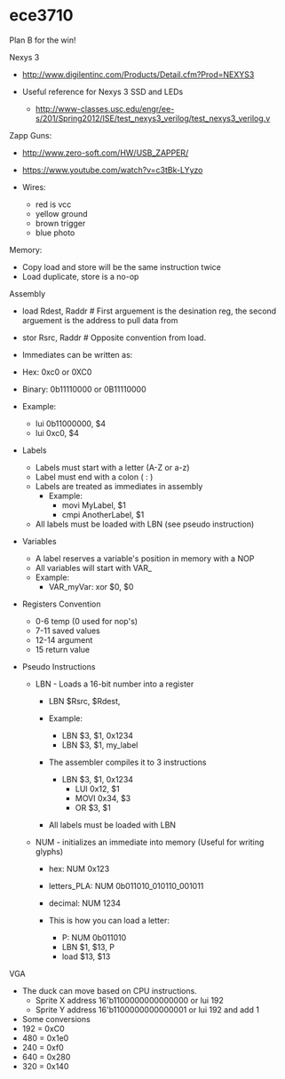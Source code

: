 ece3710
=======

Plan B for the win!

Nexys 3
  * http://www.digilentinc.com/Products/Detail.cfm?Prod=NEXYS3

  * Useful reference for Nexys 3 SSD and LEDs
    * http://www-classes.usc.edu/engr/ee-s/201/Spring2012/ISE/test_nexys3_verilog/test_nexys3_verilog.v


Zapp Guns:
  * http://www.zero-soft.com/HW/USB_ZAPPER/
  * https://www.youtube.com/watch?v=c3tBk-LYyzo

  * Wires:
     * red is vcc
     * yellow ground
     * brown trigger
     * blue photo

Memory:
  * Copy load and store will be the same instruction twice
  * Load duplicate, store is a no-op


Assembly
 * load Rdest, Raddr # First arguement is the desination reg, the second arguement is the address to pull data from
 * stor Rsrc, Raddr  # Opposite convention from load.
 * Immediates can be written as:
  * Hex: 0xc0 or 0XC0 
  * Binary: 0b11110000 or 0B11110000 

  * Example:
    * lui 0b11000000, $4
    * lui 0xc0, $4
 * Labels
   * Labels must start with a letter (A-Z or a-z) 
   * Label must end with a colon ( : ) 
   * Labels are treated as immediates in assembly
     * Example:
        * movi MyLabel, $1 
        * cmpi AnotherLabel, $1
   * All labels must be loaded with LBN (see pseudo instruction)
 * Variables
   * A label reserves a variable's position in memory with a NOP
   * All variables will start with VAR_
   * Example:
     * VAR_myVar: xor $0, $0

 * Registers Convention
   * 0-6 temp (0 used for nop's)
   * 7-11 saved values
   * 12-14 argument
   * 15 return value
 * Pseudo Instructions
   * LBN - Loads a 16-bit number into a register
     * LBN $Rsrc, $Rdest, <immediate value>

     * Example:
        * LBN $3, $1, 0x1234
        * LBN $3, $1, my_label

     * The assembler compiles it to 3 instructions
       * LBN $3, $1, 0x1234
           * LUI 0x12, $1
           * MOVI 0x34, $3
           * OR $3, $1
     * All labels must be loaded with LBN
   
   * NUM - initializes an immediate into memory (Useful for writing glyphs)

      * hex:             NUM 0x123
      * letters_PLA: NUM 0b011010_010110_001011
      * decimal:       NUM 1234

      * This is how you can load a letter:
        * P: NUM 0b011010
        * LBN $1, $13,  P
        * load $13, $13 
 
VGA
 * The duck can move based on CPU instructions. 
   * Sprite X address 16'b1100000000000000 or lui 192
   * Sprite Y address 16'b1100000000000001 or lui 192 and add 1
 * Some conversions
  * 192 = 0xC0 
  * 480 = 0x1e0
  * 240 = 0xf0
  * 640 = 0x280
  * 320 = 0x140
